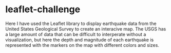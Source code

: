 # leaflet-challenge

Here I have used the Leaflet library to display earthquake data from the United States Geological Survey to create an interacive map. The USGS has a large amount of data that can be difficult to interperate without a visualization, but here the depth and magnitude of each earthquake is represented with the markers on the map with different colors and sizes.
